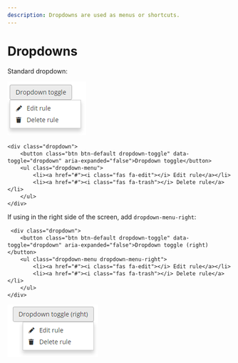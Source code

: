 ```yaml
---
description: Dropdowns are used as menus or shortcuts.
---
```


# Dropdowns

Standard dropdown:

![Dropdown menu aligning left.](../../.gitbook/assets/dropdown-left.PNG)

```markup
<div class="dropdown">
    <button class="btn btn-default dropdown-toggle" data-toggle="dropdown" aria-expanded="false">Dropdown toggle</button>
    <ul class="dropdown-menu">
        <li><a href="#"><i class="fas fa-edit"></i> Edit rule</a></li>
        <li><a href="#"><i class="fas fa-trash"></i> Delete rule</a></li>
    </ul>
</div>
```

If using in the right side of the screen, add `dropdown-menu-right`:

```markup
 <div class="dropdown">
    <button class="btn btn-default dropdown-toggle" data-toggle="dropdown" aria-expanded="false">Dropdown toggle (right)</button>
    <ul class="dropdown-menu dropdown-menu-right">
        <li><a href="#"><i class="fas fa-edit"></i> Edit rule</a></li>
        <li><a href="#"><i class="fas fa-trash"></i> Delete rule</a></li>
    </ul>
</div>
```

![Dropdown menu aligning right.](../../.gitbook/assets/dropdown-right.PNG)

